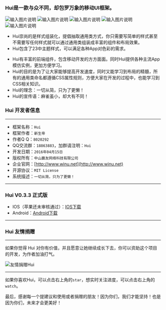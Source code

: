 ### Hui是一款与众不同，却包罗万象的移动UI框架。

![输入图片说明](http://git.oschina.net/uploads/images/2016/0429/023737_accf0494_526496.png "在这里输入图片标题")
![输入图片说明](http://git.oschina.net/uploads/images/2016/0429/023743_2facac53_526496.png "在这里输入图片标题")
![输入图片说明](http://git.oschina.net/uploads/images/2016/0429/023749_3e3be56c_526496.png "在这里输入图片标题")
![输入图片说明](http://git.oschina.net/uploads/images/2016/0429/023756_6d78412c_526496.png "在这里输入图片标题")
![输入图片说明](http://git.oschina.net/uploads/images/2016/0429/023802_eaa25a35_526496.png "在这里输入图片标题")

* Hui崇尚的是样式组装化，提倡抽取通用类方式，你只需要写简单的样式甚至不需要写任何样式就可以通过通用类组装成丰富的组件和布局效果。
* Hui包含了23中主题样式，可以满足各种App对色彩的需求。</p>
* Hui有丰富的前端组件，包含移动开发的方方面面。同时Hui提供各种主流App模仿实例，更加方便学习。
* Hui的目的是为了让大家能够提高开发速度，同时又能学习到布局的精髓，所有的通用类命名都遵循CSS属性规则，方便大家在开发的过程中，也能学习到CSS相关知识。
* Hui的理念：一切从简，只为了更懒！
* Hui的宣传语：麻雀虽小，却大有不同！

### Hui 开发者信息

*****

* 框架名称：`Hui`
* 框架作者：`新生帝`
* 作者Q Q：`8020292`
* QQ交流群：`18863883`，加群请注明：`Hui`
* 开发日期：`2016年04月15日`
* 版权所有：`中山赢友网络科技有限公司`
* 企业官网：[http://www.winu.net](http://www.winu.net)
* 开源协议：`MIT License`
* 系统描述：`一切从简，只为了更懒！`

*****

### Hui V0.3.3 正式版

* IOS（苹果还未审核通过）：[IOS下载](http://downloadpkg.apicloud.com/app/download?path=http://7xszrk.com1.z0.glb.clouddn.com/63704711c37015f4e993f75c39bfac31.ipa)
* Android：[Android下载](http://downloadpkg.apicloud.com/app/download?path=http://7xszrk.com1.z0.glb.clouddn.com/c5c9f57aa7d754193299b711fbd939e7_d)

*****

### Hui 友情捐赠

*****

如果你觉得 Hui 对你有价值，并且愿意让她继续成长下去，你可以资助这个项目的开发，为作者加油打气。

![友情捐赠Hui](http://git.oschina.net/uploads/images/2016/0207/160936_8f2d5f2e_526496.png "友情捐赠Hui")

*****

如果你喜欢Hui，可以点击右上角的`star`，想实时关注进度，可以点击右上角的`watch`。

最后，感谢每一个提建议和使用或者捐赠的朋友！因为你们，我们才能坚持！也是因为你们，未来才会更美好！

